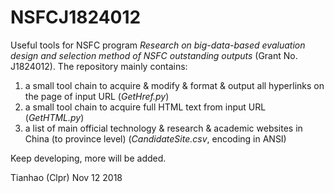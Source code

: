 # NSFCJ1824012

Useful tools for NSFC program *Research on big-data-based evaluation design and selection method of NSFC outstanding outputs* (Grant No. J1824012).
The repository mainly contains:
1. a small tool chain to acquire & modify & format & output all hyperlinks on the page of input URL (*GetHref.py*)
2. a small tool chain to acquire full HTML text from input URL (*GetHTML.py*)
3. a list of main official technology & research & academic websites in China (to province level) (*CandidateSite.csv*, encoding in ANSI)


Keep developing, more will be added.

Tianhao (Clpr)
Nov 12 2018



